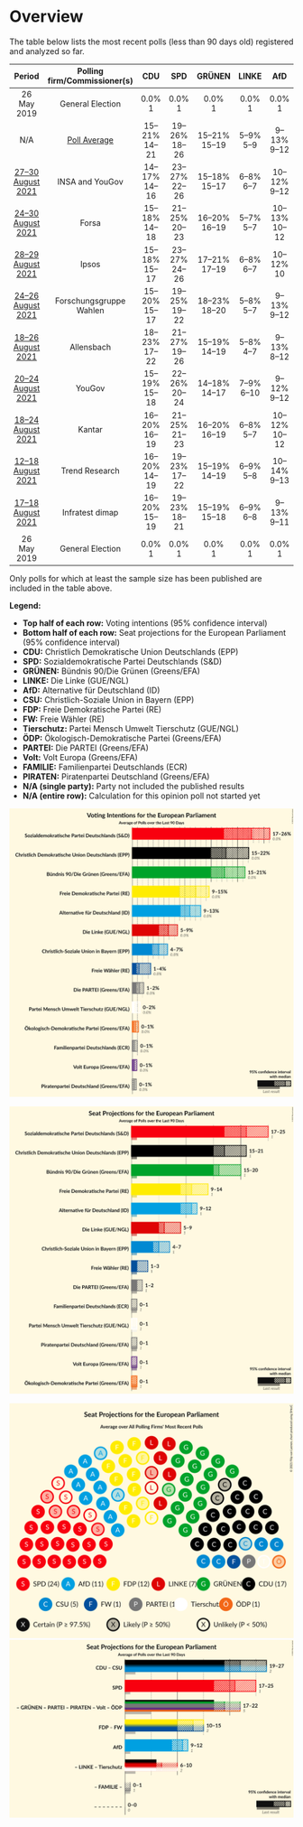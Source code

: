 # Overview

The table below lists the most recent polls (less than 90 days old) registered and analyzed so far.

| Period     | Polling firm/Commissioner(s) | CDU | SPD | GRÜNEN | LINKE | AfD | CSU | FDP | FW | Tierschutz | ÖDP | PARTEI | Volt | FAMILIE | PIRATEN |
|:----------:|:----------------------------:|:--:|:--:|:--:|:--:|:--:|:--:|:--:|:--:|:--:|:--:|:--:|:--:|:--:|:--:|
| 26 May 2019 | General Election | 0.0% <br> 1 | 0.0% <br> 1 | 0.0% <br> 1 | 0.0% <br> 1 | 0.0% <br> 1 | 0.0% <br> 1 | 0.0% <br> 1 | 0.0% <br> 1 | 0.0% <br> 1 | 0.0% <br> 1 | 0.0% <br> 1 | 0.0% <br> 1 | 0.0% <br> 1 | 0.0% <br> 1 |
| N/A | [Poll Average](average.html) | 15–21% <br> 14–21 | 19–26% <br> 18–26 | 15–21% <br> 15–19 | 5–9% <br> 5–9 | 9–13% <br> 9–12 | 4–6% <br> 3–6 | 9–15% <br> 9–14 | 1–4% <br> 1–3 | 0–2% <br> 0–1 | 0–1% <br> 0–1 | 1–2% <br> 1–2 | 0–1% <br> 0–1 | 0–1% <br> 0–1 | 0–1% <br> 0–1 |
| [27–30 August 2021](2021-08-30-INSAandYouGov.html) | INSA and YouGov | 14–17% <br> 14–16 | 23–27% <br> 22–26 | 15–18% <br> 15–17 | 6–8% <br> 6–7 | 10–12% <br> 9–12 | 4–5% <br> 4–5 | 12–15% <br> 12–14 | 1–2% <br> 1 | 0–1% <br> 1 | 0–1% <br> 0–1 | 1–2% <br> 1–2 | 0–1% <br> 0–1 | 0–1% <br> 0–1 | 0–1% <br> 0–1 |
| [24–30 August 2021](2021-08-30-Forsa.html) | Forsa | 15–18% <br> 14–18 | 21–25% <br> 20–23 | 16–20% <br> 16–19 | 5–7% <br> 5–7 | 10–13% <br> 10–12 | 4–6% <br> 3–5 | 11–14% <br> 10–13 | 1–2% <br> 1–2 | 1–2% <br> 1–2 | 0–1% <br> 0–1 | 1–2% <br> 1–2 | 0–1% <br> 0–1 | 0–1% <br> 0–1 | 0–1% <br> 0–1 |
| [28–29 August 2021](2021-08-29-Ipsos.html) | Ipsos | 15–18% <br> 15–17 | 23–27% <br> 24–26 | 17–21% <br> 17–19 | 6–8% <br> 6–7 | 10–12% <br> 10 | 4–6% <br> 4 | 10–12% <br> 10 | 1–2% <br> 1 | 0–1% <br> 1 | 0–1% <br> 0–1 | 1–2% <br> 1 | 0–1% <br> 0–1 | 0–1% <br> 0 | 0–1% <br> 0 |
| [24–26 August 2021](2021-08-26-ForschungsgruppeWahlen.html) | Forschungsgruppe Wahlen | 15–20% <br> 15–17 | 19–25% <br> 19–22 | 18–23% <br> 18–20 | 5–8% <br> 5–7 | 9–13% <br> 9–12 | 4–6% <br> 4–6 | 8–12% <br> 9–10 | 2–4% <br> 2–4 | 0–2% <br> 1 | 0–1% <br> 0–1 | 1–2% <br> 1–2 | 0–1% <br> 0–1 | 0–1% <br> 0–1 | 0–1% <br> 0–1 |
| [18–26 August 2021](2021-08-26-Allensbach.html) | Allensbach | 18–23% <br> 17–22 | 21–27% <br> 19–26 | 15–19% <br> 14–19 | 5–8% <br> 4–7 | 9–13% <br> 8–12 | 4–7% <br> 4–7 | 9–13% <br> 8–12 | 1–2% <br> 0–2 | 0–1% <br> 0–1 | 0–1% <br> 0–1 | 1–2% <br> 1–2 | 0–1% <br> 0–1 | 0–1% <br> 0–1 | 0–1% <br> 0–1 |
| [20–24 August 2021](2021-08-24-YouGov.html) | YouGov | 15–19% <br> 15–18 | 22–26% <br> 20–24 | 14–18% <br> 14–17 | 7–9% <br> 6–10 | 9–12% <br> 9–12 | 4–6% <br> 3–5 | 11–15% <br> 11–13 | 1–2% <br> 1–2 | 0–1% <br> 0–1 | 0–1% <br> 0–1 | 1–2% <br> 1–2 | 0–1% <br> 0–1 | 0–1% <br> 0–1 | 0–1% <br> 0–1 |
| [18–24 August 2021](2021-08-24-Kantar.html) | Kantar | 16–20% <br> 16–19 | 21–25% <br> 21–23 | 16–20% <br> 16–19 | 6–8% <br> 5–7 | 10–12% <br> 10–12 | 4–6% <br> 4–6 | 11–14% <br> 10–12 | 1–2% <br> 1–2 | 0–1% <br> 0–1 | 0–1% <br> 0–1 | 1–2% <br> 1–2 | 0–1% <br> 0–1 | 0–1% <br> 0–1 | 0–1% <br> 0–1 |
| [12–18 August 2021](2021-08-18-TrendResearch.html) | Trend Research | 16–20% <br> 14–19 | 19–23% <br> 17–22 | 15–19% <br> 14–19 | 6–9% <br> 5–8 | 10–14% <br> 9–13 | 4–6% <br> 3–6 | 11–15% <br> 10–14 | 1–2% <br> 1–2 | 0–2% <br> 0–1 | 0–1% <br> 0–1 | 1–2% <br> 1–2 | 0–1% <br> 0–1 | 0–1% <br> 0–1 | 0–1% <br> 0–1 |
| [17–18 August 2021](2021-08-18-Infratestdimap.html) | Infratest dimap | 16–20% <br> 15–19 | 19–23% <br> 18–21 | 15–19% <br> 15–18 | 6–9% <br> 6–8 | 9–13% <br> 9–11 | 4–6% <br> 4–7 | 11–15% <br> 11–15 | 1–2% <br> 1–2 | 1–2% <br> 1–2 | 0–1% <br> 0–1 | 1–2% <br> 1–2 | 0–1% <br> 0–1 | 0–1% <br> 0–1 | 0–1% <br> 0–1 |
| 26 May 2019 | General Election | 0.0% <br> 1 | 0.0% <br> 1 | 0.0% <br> 1 | 0.0% <br> 1 | 0.0% <br> 1 | 0.0% <br> 1 | 0.0% <br> 1 | 0.0% <br> 1 | 0.0% <br> 1 | 0.0% <br> 1 | 0.0% <br> 1 | 0.0% <br> 1 | 0.0% <br> 1 | 0.0% <br> 1 |

Only polls for which at least the sample size has been published are included in the table above.

**Legend:**
+ **Top half of each row:** Voting intentions (95% confidence interval)
+ **Bottom half of each row:** Seat projections for the European Parliament (95% confidence interval)
+ **CDU:** Christlich Demokratische Union Deutschlands (EPP)
+ **SPD:** Sozialdemokratische Partei Deutschlands (S&D)
+ **GRÜNEN:** Bündnis 90/Die Grünen (Greens/EFA)
+ **LINKE:** Die Linke (GUE/NGL)
+ **AfD:** Alternative für Deutschland (ID)
+ **CSU:** Christlich-Soziale Union in Bayern (EPP)
+ **FDP:** Freie Demokratische Partei (RE)
+ **FW:** Freie Wähler (RE)
+ **Tierschutz:** Partei Mensch Umwelt Tierschutz (GUE/NGL)
+ **ÖDP:** Ökologisch-Demokratische Partei (Greens/EFA)
+ **PARTEI:** Die PARTEI (Greens/EFA)
+ **Volt:** Volt Europa (Greens/EFA)
+ **FAMILIE:** Familienpartei Deutschlands (ECR)
+ **PIRATEN:** Piratenpartei Deutschland (Greens/EFA)
+ **N/A (single party):** Party not included the published results
+ **N/A (entire row):** Calculation for this opinion poll not started yet


![Graph with voting intentions not yet produced](average.png "Voting Intentions")

![Graph with seats not yet produced](average-seats.png "Seats")

![Graph with seating plan not yet produced](average-seating-plan.png "Seating Plan")
![Graph with coalitions seats not yet produced](average-coalitions-seats.png "Coalitions Seats")
